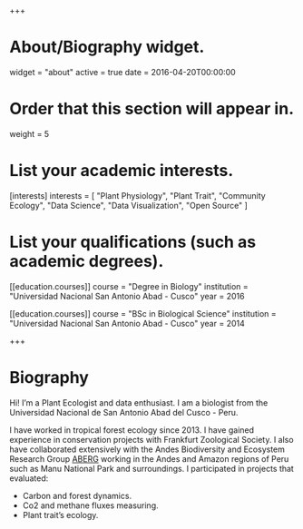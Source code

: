 +++
# About/Biography widget.
widget = "about"
active = true
date = 2016-04-20T00:00:00

# Order that this section will appear in.
weight = 5

# List your academic interests.
[interests]
  interests = [
    "Plant Physiology",
    "Plant Trait",
    "Community Ecology",
    "Data Science",
    "Data Visualization",
    "Open Source"
  ]

# List your qualifications (such as academic degrees).

[[education.courses]]
  course = "Degree in Biology"
  institution = "Universidad Nacional San Antonio Abad - Cusco"
  year = 2016

[[education.courses]]
  course = "BSc in  Biological Science"
  institution = "Universidad Nacional San Antonio Abad - Cusco"
  year = 2014
 
+++

# Biography


Hi! I’m a Plant Ecologist and <i class="fab fa-r-project"></i> data enthusiast. I am a biologist from the Universidad Nacional de San Antonio Abad del Cusco - Peru.

I have worked in tropical forest ecology since 2013. I have gained experience in conservation projects with Frankfurt Zoological Society. I also have collaborated extensively with the Andes Biodiversity and Ecosystem Research Group [ABERG](http://www.andesconservation.org/) working in the Andes and Amazon regions of Peru such as Manu National Park and surroundings. I participated in projects that evaluated:

- Carbon and forest dynamics.
- Co2 and methane fluxes measuring.
- Plant trait’s ecology.

